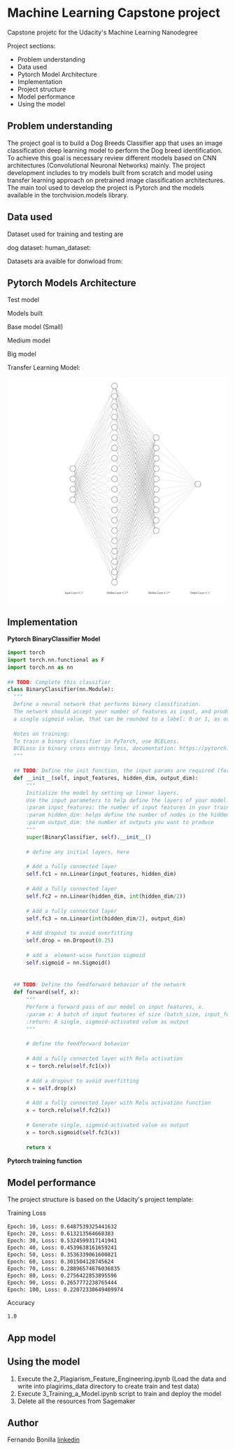 # Machine Learning Capstone project

Capstone projetc for the Udacity's Machine Learning Nanodegree

Project sections:

- Problem understanding
- Data used
- Pytorch Model Architecture
- Implementation
- Project structure
- Model performance
- Using the model

## Problem understanding

The project goal is to build a Dog Breeds Classifier app that uses an image classification deep learning model to perform the Dog breed identification. To achieve this goal is necessary review different models based on CNN architectures (Convolutional Neuronal Networks) mainly. The project development includes to try models built from scratch and model using transfer learning approach on pretrained image classification architectures. The main tool used to develop the project is Pytorch and the models available in the torchvision.models library. 


## Data used

Dataset used for training and testing are 

dog dataset: 
human_dataset:

Datasets ara avaible for donwload from:





## Pytorch Models Architecture

Test model

Models built

Base model (Small)

Medium model

Big model


Transfer Learning Model:


![Pytorch model](https://github.com/Fer-Bonilla/Udacity-Machine-Learning-plagiarism-detection-model/blob/main/notebook_ims/network_architecture.png)


## Implementation

**Pytorch BinaryClassifier Model**

  ```Python
import torch
import torch.nn.functional as F
import torch.nn as nn

## TODO: Complete this classifier
class BinaryClassifier(nn.Module):
    """
    Define a neural network that performs binary classification.
    The network should accept your number of features as input, and produce 
    a single sigmoid value, that can be rounded to a label: 0 or 1, as output.
    
    Notes on training:
    To train a binary classifier in PyTorch, use BCELoss.
    BCELoss is binary cross entropy loss, documentation: https://pytorch.org/docs/stable/nn.html#torch.nn.BCELoss
    """

    ## TODO: Define the init function, the input params are required (for loading code in train.py to work)
    def __init__(self, input_features, hidden_dim, output_dim):
        """
        Initialize the model by setting up linear layers.
        Use the input parameters to help define the layers of your model.
        :param input_features: the number of input features in your training/test data
        :param hidden_dim: helps define the number of nodes in the hidden layer(s)
        :param output_dim: the number of outputs you want to produce
        """
        super(BinaryClassifier, self).__init__()

        # define any initial layers, here
        
        # Add a fully connected layer
        self.fc1 = nn.Linear(input_features, hidden_dim)
        
        # Add a fully connected layer  
        self.fc2 = nn.Linear(hidden_dim, int(hidden_dim/2))
        
        # Add a fully connected layer
        self.fc3 = nn.Linear(int(hidden_dim/2), output_dim)
        
        # Add dropout to avoid overfitting
        self.drop = nn.Dropout(0.25)
        
        # add a  element-wise function sigmoid
        self.sigmoid = nn.Sigmoid()

    
    ## TODO: Define the feedforward behavior of the network
    def forward(self, x):
        """
        Perform a forward pass of our model on input features, x.
        :param x: A batch of input features of size (batch_size, input_features)
        :return: A single, sigmoid-activated value as output
        """
        
        # define the feedforward behavior
        
        # Add a fully connected layer with Relu activation
        x = torch.relu(self.fc1(x))
        
        # Add a dropout to avoid overfitting
        x = self.drop(x)
        
        # Add a fully connected layer with Relu activation function
        x = torch.relu(self.fc2(x))
        
        # Generate single, sigmoid-activated value as output
        x = torch.sigmoid(self.fc3(x))
        
        return x
  ```

**Pytorch training function**


## Model performance

The project structure is based on the Udacity's project template:

Training Loss 
```
Epoch: 10, Loss: 0.6487539325441632
Epoch: 20, Loss: 0.613213564668383
Epoch: 30, Loss: 0.5324599317141941
Epoch: 40, Loss: 0.4539638161659241
Epoch: 50, Loss: 0.3536339061600821
Epoch: 60, Loss: 0.301504128745624
Epoch: 70, Loss: 0.28896574676036835
Epoch: 80, Loss: 0.2756422853895596
Epoch: 90, Loss: 0.2657772238765444
Epoch: 100, Loss: 0.22072330649409974
```

Accuracy
  ```
  1.0
  ```

## App model



## Using the model

  1. Execute the 2_Plagiarism_Feature_Engineering.ipynb (Load the data and write into plagirims_data directory to create train and test data)
  2. Execute 3_Training_a_Model.ipynb script to train and deploy the model
  3. Delete all the resources from Sagemaker

## Author 
Fernando Bonilla [linkedin](https://www.linkedin.com/in/fer-bonilla/)
